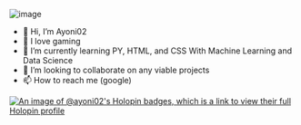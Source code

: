 ![image](https://www.codewars.com/users/ayoni02/badges/large)
- 👋 Hi, I’m Ayoni02
- 👀 I love gaming 
- 🌱 I’m currently learning PY, HTML, and CSS
     With Machine Learning and Data Science 
- 💞️ I’m looking to collaborate on any viable projects
- 📫 How to reach me (google)

[![An image of @ayoni02's Holopin badges, which is a link to view their full Holopin profile](https://holopin.me/ayoni02)](https://holopin.io/@ayoni02)

<!---
ayoni02/ayoni02 is a ✨ special ✨ repository because its `README.md` (this file) appears on your GitHub profile.
You can click the Preview link to take a look at your changes.
--->
